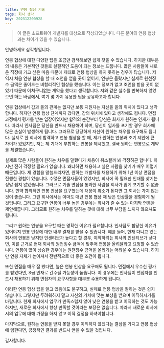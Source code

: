 ```yaml
---
title: 연봉 협상 기술
tags: 회사 생각
key: 202312200928
---
```


> 이 글은 소프트웨어 개발자를 대상으로 작성되었습니다. 다른 분야의 연봉 협상과는 차이가 있을 수 있습니다.

안녕하세요 삼각형입니다.

연봉 협상에 대한 다양한 팁은 조금만 검색해보면 쉽게 찾을 수 있습니다. 하지만 대부분의 내용은 기본적인
것들로 실질적인 도움이 되는 정보는 드뭅니다. 많은 사람들이 새로운 직장에 가고 싶은 마음 때문에 제대로
연봉 협상을 하지 못하는 경우가 많습니다. 저 역시 처음 연봉 협상을 할 때 조언을 얻을 곳이 없어서, 연봉은
올랐지만 실제로 원천징수 금액은 줄어드는 비합리적인 협상을 했습니다. 이는 정보가 없고 조언을 받을 곳이
없었기 때문에 어처구니없는 계약을 했다고 생각합니다. 저와 같은 실수를 반복하지 않았으면 하는 바람에서,
여기 몇 가지 유용한 팁을 공유하고자 합니다.

연봉 협상에서 갑과 을의 관계는 없지만 보통 지원자는 자신을 을의 위치에 있다고 생각합니다. 하지만 연봉
협상 단계까지 갔다면, 갑의 위치에 있다고 생각해도 됩니다. 면접 과정에서 평가를 받는 입장이었지만 합격의
순간부터 당신은 회사가 원하는 인재가 됩니다. 따라서 인사팀은 당신을 반드시 채용해야 하며, 당신이 입사를
포기할 경우 회사에 많은 손실이 발생하게 됩니다. 그러므로 당당하게 자신이 원하는 처우를 요구해도 됩니다.
실제로 한 회사에 합격하고 연봉 협상을 할 때, 제가 원하는 연봉과 초기 제안에 큰 차이가 있었지만, 저는 제
기대에 부합하는 연봉을 제시했고, 결국 원하는 연봉으로 계약을 체결했습니다.

실제로 많은 사람들이 원하는 처우를 말했다가 채용이 취소될까 봐 걱정하곤 합니다. 하지만 전혀 걱정할 필요가
없습니다. 왜냐하면 채용하고 싶은 사람을 찾기가 매우 어렵기 때문입니다. 제 경험을 말씀드리자면, 원하는
개발자를 채용하기 위해 1년 이상 면접을 진행한 경험이 있습니다. 수많은 면접자들이 있었지만, 회사에 꼭
필요한 인재를 찾기는 정말 쉽지 않았습니다. 그러므로 기술 면접을 통과한 사람을 회사가 쉽게 포기할 수
없습니다. 만약 합리적인 연봉 인상을 요구했는데 채용이 취소가 된다면 그 회사는 가지 않는 것이 좋습니다.
그런 회사에서는 아마도 매년 연봉 협상 때 낮은 인상률을 경험하게 될 것입니다. 그리고 요구한 연봉이 너무
높은 경우에는 회사가 줄 수 있는 마지막 연봉을 제안해줍니다. 그러므로 원하는 처우를 말하는 것에 대해 너무
부담을 느끼지 않으셔도 됩니다.

그리고 원하는 연봉을 요구할 때는 명확한 이유가 필요합니다. 인사팀도 합당한 이유가 있어야지 연봉 인상에
대한 내부 결재를 받을 수 있습니다. 예를 들어, 현재 다니고 있는 회사의 연봉은 낮지만 인센티브가 높다고 할
경우, 이직하려는 회사의 인센티브가 낮다면, 이를 근거로 현재 회사의 원천징수 금액에 맞추어 연봉을
올려달라고 요청할 수 있습니다. 연봉이 많이 상승한 경우에는 원천징수 금액을 올리기는 어려울 수 있습니다.
하지만 연봉 자체가 높아져서 전반적으로 더 좋은 조건이 됩니다.

또한 면접을 매우 잘 봤다면, 높은 연봉 인상을 요구해도 됩니다. 면접에서 우수한 평가를 받았다면, S급
인재로 간주될 가능성이 높습니다. 이 경우에는 인사팀이 면접자를 반드시 채용하기 위해 면접자의 요구사항을
대부분 수용하게 됩니다.

이러한 연봉 협상 팁을 알고 있음에도 불구하고, 실제로 연봉 협상을 잘하는 것은 쉽지 않습니다. 그렇지만
두려워하지 말고 자신의 가치에 맞는 보상을 받으며 이직하시기를 바랍니다. 현재 회사에서 업무가 만족스럽지
않아 낮은 연봉을 받고 이직하는 것도 가능하지만, 새로운 회사에서 항상 만족할 것이라는 보장은 없습니다.
따라서 새로운 회사에서의 업무에 대해 가정을 하지 않고 이직 결정을 하셔야합니다.

마지막으로, 원하는 연봉을 받지 못할 경우 이직하지 않겠다는 결심을 가지고 연봉 협상에 임한다면, 긍정적인
결과를 반드시 얻을 수 있을 것입니다.

감사합니다.

<!--more-->
